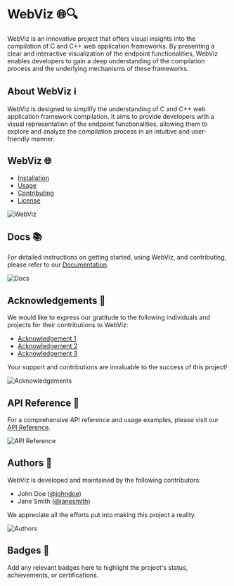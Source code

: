 # WebViz 🌐🔍

WebViz is an innovative project that offers visual insights into the compilation of C and C++ web application frameworks. By presenting a clear and interactive visualization of the endpoint functionalities, WebViz enables developers to gain a deep understanding of the compilation process and the underlying mechanisms of these frameworks.

## About WebViz ℹ️

WebViz is designed to simplify the understanding of C and C++ web application framework compilation. It aims to provide developers with a visual representation of the endpoint functionalities, allowing them to explore and analyze the compilation process in an intuitive and user-friendly manner.


## WebViz 🌐

- [Installation](#installation)
- [Usage](#usage)
- [Contributing](#contributing)
- [License](#license)

![WebViz](https://media4.giphy.com/media/v1.Y2lkPTc5MGI3NjExZWl4bmR4anlxa3B4dHo3anpvYmF6dnZrbGE4enJubDhrNGQzdTdlZSZlcD12MV9pbnRlcm5hbF9naWZfYnlfaWQmY3Q9Zw/SpopD7IQN2gK3qN4jS/giphy.gif)

## Docs 📚

For detailed instructions on getting started, using WebViz, and contributing, please refer to our [Documentation](https://your-documentation-link.com).

![Docs](https://media.giphy.com/media/iIqmM5tTjmpOB9mpbn/giphy.gif)

## Acknowledgements 🙏

We would like to express our gratitude to the following individuals and projects for their contributions to WebViz:

- [Acknowledgement 1](https://acknowledgement1-link.com)
- [Acknowledgement 2](https://acknowledgement2-link.com)
- [Acknowledgement 3](https://acknowledgement3-link.com)

Your support and contributions are invaluable to the success of this project!

![Acknowledgements](https://media.giphy.com/media/f3iwJFOVOwuy7K6FFw/giphy.gif)

## API Reference 📖

For a comprehensive API reference and usage examples, please visit our [API Reference](https://your-api-reference-link.com).

![API Reference](https://media4.giphy.com/media/bsoUDDuaSi2rV9T2F7/giphy.gif?cid=ecf05e47qq5qp8zdzo81kyg1zfdxe8f0eg8npw56pe0w8l9m&ep=v1_gifs_search&rid=giphy.gif&ct=g)

## Authors 👥

WebViz is developed and maintained by the following contributors:

- John Doe ([@johndoe](https://github.com/johndoe))
- Jane Smith ([@janesmith](https://github.com/janesmith))

We appreciate all the efforts put into making this project a reality.

![Authors](https://media4.giphy.com/media/xT39Div8FqzcSnf5hm/giphy.gif?cid=ecf05e47vmldsdcw2r9l4n731990ev4ktex0in5mlblrk0xd&ep=v1_gifs_search&rid=giphy.gif&ct=g)

## Badges 🏅

Add any relevant badges here to highlight the project's status, achievements, or certifications.

